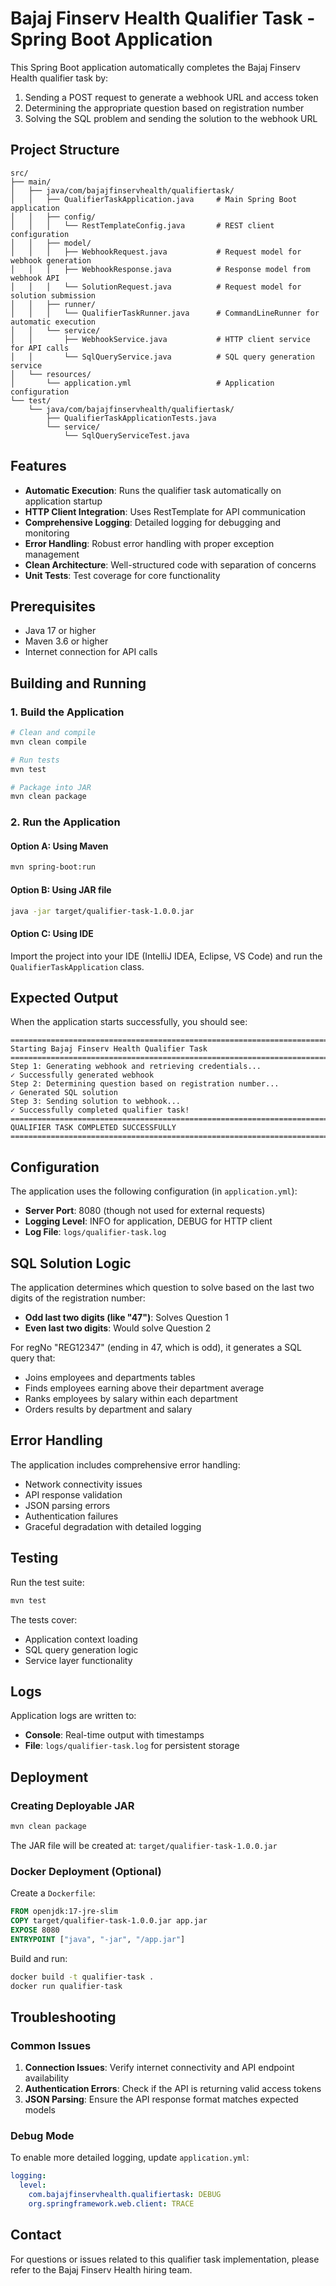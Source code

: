 # Bajaj Finserv Health Qualifier Task - Spring Boot Application

This Spring Boot application automatically completes the Bajaj Finserv Health qualifier task by:

1. Sending a POST request to generate a webhook URL and access token
2. Determining the appropriate question based on registration number
3. Solving the SQL problem and sending the solution to the webhook URL

## Project Structure

```
src/
├── main/
│   ├── java/com/bajajfinservhealth/qualifiertask/
│   │   ├── QualifierTaskApplication.java     # Main Spring Boot application
│   │   ├── config/
│   │   │   └── RestTemplateConfig.java       # REST client configuration
│   │   ├── model/
│   │   │   ├── WebhookRequest.java           # Request model for webhook generation
│   │   │   ├── WebhookResponse.java          # Response model from webhook API
│   │   │   └── SolutionRequest.java          # Request model for solution submission
│   │   ├── runner/
│   │   │   └── QualifierTaskRunner.java      # CommandLineRunner for automatic execution
│   │   └── service/
│   │       ├── WebhookService.java           # HTTP client service for API calls
│   │       └── SqlQueryService.java          # SQL query generation service
│   └── resources/
│       └── application.yml                   # Application configuration
└── test/
    └── java/com/bajajfinservhealth/qualifiertask/
        ├── QualifierTaskApplicationTests.java
        └── service/
            └── SqlQueryServiceTest.java
```

## Features

- **Automatic Execution**: Runs the qualifier task automatically on application startup
- **HTTP Client Integration**: Uses RestTemplate for API communication
- **Comprehensive Logging**: Detailed logging for debugging and monitoring
- **Error Handling**: Robust error handling with proper exception management
- **Clean Architecture**: Well-structured code with separation of concerns
- **Unit Tests**: Test coverage for core functionality

## Prerequisites

- Java 17 or higher
- Maven 3.6 or higher
- Internet connection for API calls

## Building and Running

### 1. Build the Application

```bash
# Clean and compile
mvn clean compile

# Run tests
mvn test

# Package into JAR
mvn clean package
```

### 2. Run the Application

#### Option A: Using Maven
```bash
mvn spring-boot:run
```

#### Option B: Using JAR file
```bash
java -jar target/qualifier-task-1.0.0.jar
```

#### Option C: Using IDE
Import the project into your IDE (IntelliJ IDEA, Eclipse, VS Code) and run the `QualifierTaskApplication` class.

## Expected Output

When the application starts successfully, you should see:

```
================================================================================
Starting Bajaj Finserv Health Qualifier Task
================================================================================
Step 1: Generating webhook and retrieving credentials...
✓ Successfully generated webhook
Step 2: Determining question based on registration number...
✓ Generated SQL solution
Step 3: Sending solution to webhook...
✓ Successfully completed qualifier task!
================================================================================
QUALIFIER TASK COMPLETED SUCCESSFULLY
================================================================================
```

## Configuration

The application uses the following configuration (in `application.yml`):

- **Server Port**: 8080 (though not used for external requests)
- **Logging Level**: INFO for application, DEBUG for HTTP client
- **Log File**: `logs/qualifier-task.log`

## SQL Solution Logic

The application determines which question to solve based on the last two digits of the registration number:

- **Odd last two digits (like "47")**: Solves Question 1
- **Even last two digits**: Would solve Question 2

For regNo "REG12347" (ending in 47, which is odd), it generates a SQL query that:
- Joins employees and departments tables
- Finds employees earning above their department average
- Ranks employees by salary within each department
- Orders results by department and salary

## Error Handling

The application includes comprehensive error handling:

- Network connectivity issues
- API response validation
- JSON parsing errors
- Authentication failures
- Graceful degradation with detailed logging

## Testing

Run the test suite:

```bash
mvn test
```

The tests cover:
- Application context loading
- SQL query generation logic
- Service layer functionality

## Logs

Application logs are written to:
- **Console**: Real-time output with timestamps
- **File**: `logs/qualifier-task.log` for persistent storage

## Deployment

### Creating Deployable JAR

```bash
mvn clean package
```

The JAR file will be created at: `target/qualifier-task-1.0.0.jar`

### Docker Deployment (Optional)

Create a `Dockerfile`:

```dockerfile
FROM openjdk:17-jre-slim
COPY target/qualifier-task-1.0.0.jar app.jar
EXPOSE 8080
ENTRYPOINT ["java", "-jar", "/app.jar"]
```

Build and run:
```bash
docker build -t qualifier-task .
docker run qualifier-task
```

## Troubleshooting

### Common Issues

1. **Connection Issues**: Verify internet connectivity and API endpoint availability
2. **Authentication Errors**: Check if the API is returning valid access tokens
3. **JSON Parsing**: Ensure the API response format matches expected models

### Debug Mode

To enable more detailed logging, update `application.yml`:

```yml
logging:
  level:
    com.bajajfinservhealth.qualifiertask: DEBUG
    org.springframework.web.client: TRACE
```

## Contact

For questions or issues related to this qualifier task implementation, please refer to the Bajaj Finserv Health hiring team.